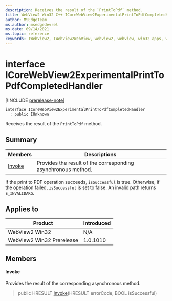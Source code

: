 ```yaml
---
description: Receives the result of the `PrintToPdf` method.
title: WebView2 Win32 C++ ICoreWebView2ExperimentalPrintToPdfCompletedHandler
author: MSEdgeTeam
ms.author: msedgedevrel
ms.date: 09/14/2021
ms.topic: reference
keywords: IWebView2, IWebView2WebView, webview2, webview, win32 apps, win32, edge, ICoreWebView2, ICoreWebView2Controller, browser control, edge html, ICoreWebView2ExperimentalPrintToPdfCompletedHandler
---
```


# interface ICoreWebView2ExperimentalPrintToPdfCompletedHandler

[!INCLUDE [prerelease-note](../includes/prerelease-note.md)]

```
interface ICoreWebView2ExperimentalPrintToPdfCompletedHandler
  : public IUnknown
```

Receives the result of the `PrintToPdf` method.

## Summary

 Members                        | Descriptions
--------------------------------|---------------------------------------------
[Invoke](#invoke) | Provides the result of the corresponding asynchronous method.

If the print to PDF operation succeeds, `isSuccessful` is true. Otherwise, if the operation failed, `isSuccessful` is set to false. An invalid path returns `E_INVALIDARG`.

## Applies to

Product                         | Introduced
--------------------------------|---------------------------------------------
WebView2 Win32            |    N/A
WebView2 Win32 Prerelease |    1.0.1010

## Members

#### Invoke

Provides the result of the corresponding asynchronous method.

> public HRESULT [Invoke](#invoke)(HRESULT errorCode, BOOL isSuccessful)

